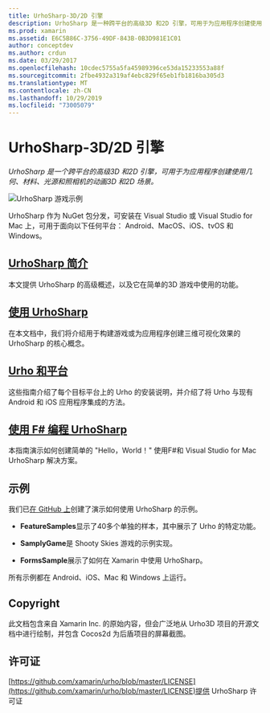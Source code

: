 ```yaml
---
title: UrhoSharp-3D/2D 引擎
description: UrhoSharp 是一种跨平台的高级3D 和2D 引擎，可用于为应用程序创建使用几何、材料、光源和照相机的动画3D 和2D 场景。
ms.prod: xamarin
ms.assetid: E6C5B86C-3756-49DF-843B-0B3D981E1C01
author: conceptdev
ms.author: crdun
ms.date: 03/29/2017
ms.openlocfilehash: 10cdec5755a5fa45989396ce53da15233553a88f
ms.sourcegitcommit: 2fbe4932a319af4ebc829f65eb1fb1816ba305d3
ms.translationtype: MT
ms.contentlocale: zh-CN
ms.lasthandoff: 10/29/2019
ms.locfileid: "73005079"
---
```

# <a name="urhosharp---3d2d-engine"></a>UrhoSharp-3D/2D 引擎

_UrhoSharp 是一个跨平台的高级3D 和2D 引擎，可用于为应用程序创建使用几何、材料、光源和照相机的动画3D 和2D 场景。_

![UrhoSharp 游戏示例](images/video.gif)

UrhoSharp 作为 NuGet 包分发，可安装在 Visual Studio 或 Visual Studio for Mac 上，可用于面向以下任何平台： Android、MacOS、iOS、tvOS 和 Windows。

## <a name="introduction-to-urhosharpgraphics-gamesurhosharpintroductionmd"></a>[UrhoSharp 简介](~/graphics-games/urhosharp/introduction.md)

本文提供 UrhoSharp 的高级概述，以及它在简单的3D 游戏中使用的功能。

## <a name="using-urhosharpgraphics-gamesurhosharpusingmd"></a>[使用 UrhoSharp](~/graphics-games/urhosharp/using.md)

在本文档中，我们将介绍用于构建游戏或为应用程序创建三维可视化效果的 UrhoSharp 的核心概念。

## <a name="urho-and-your-platformgraphics-gamesurhosharpplatformindexmd"></a>[Urho 和平台](~/graphics-games/urhosharp/platform/index.md)

这些指南介绍了每个目标平台上的 Urho 的安装说明，并介绍了将 Urho 与现有 Android 和 iOS 应用程序集成的方法。

## <a name="programming-urhosharp-with-fgraphics-gamesurhosharpfsharpmd"></a>[使用 F# 编程 UrhoSharp](~/graphics-games/urhosharp/fsharp.md)

本指南演示如何创建简单的 "Hello，World！" 使用F#和 Visual Studio for Mac UrhoSharp 解决方案。

## <a name="samples"></a>示例

我们已[在 GitHub 上](https://github.com/xamarin/urho-samples)创建了演示如何使用 UrhoSharp 的示例。

- **FeatureSamples**显示了40多个单独的样本，其中展示了 Urho 的特定功能。

- **SamplyGame**是 Shooty Skies 游戏的示例实现。

- **FormsSample**展示了如何在 Xamarin 中使用 UrhoSharp。

所有示例都在 Android、iOS、Mac 和 Windows 上运行。

## <a name="copyright"></a>Copyright

此文档包含来自 Xamarin Inc. 的原始内容，但会广泛地从 Urho3D 项目的开源文档中进行绘制，并包含 Cocos2d 为后盾项目的屏幕截图。

## <a name="license"></a>许可证

[https://github.com/xamarin/urho/blob/master/LICENSE](https://github.com/xamarin/urho/blob/master/LICENSE)提供 UrhoSharp 许可证
